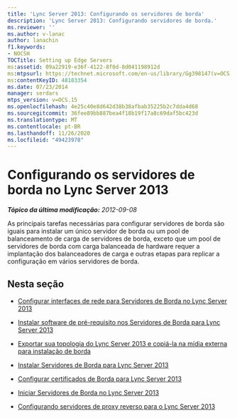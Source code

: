 ```yaml
---
title: 'Lync Server 2013: Configurando os servidores de borda'
description: 'Lync Server 2013: Configurando servidores de borda.'
ms.reviewer: ''
ms.author: v-lanac
author: lanachin
f1.keywords:
- NOCSH
TOCTitle: Setting up Edge Servers
ms:assetid: 09a22919-e36f-4122-8f0d-8d041198912d
ms:mtpsurl: https://technet.microsoft.com/en-us/library/Gg398147(v=OCS.15)
ms:contentKeyID: 48183354
ms.date: 07/23/2014
manager: serdars
mtps_version: v=OCS.15
ms.openlocfilehash: 4e25c40e8d642d38b38afbab35225b2c7dda4d68
ms.sourcegitcommit: 36fee89bb887bea4f18b19f17a8c69daf5bc423d
ms.translationtype: MT
ms.contentlocale: pt-BR
ms.lasthandoff: 11/26/2020
ms.locfileid: "49423978"
---
```

# <a name="setting-up-edge-servers-in-lync-server-2013"></a>Configurando os servidores de borda no Lync Server 2013

<div data-xmlns="http://www.w3.org/1999/xhtml">

<div class="topic" data-xmlns="http://www.w3.org/1999/xhtml" data-msxsl="urn:schemas-microsoft-com:xslt" data-cs="https://msdn.microsoft.com/">

<div data-asp="https://msdn2.microsoft.com/asp">



</div>

<div id="mainSection">

<div id="mainBody">

<span> </span>

_**Tópico da última modificação:** 2012-09-08_

As principais tarefas necessárias para configurar servidores de borda são iguais para instalar um único servidor de borda ou um pool de balanceamento de carga de servidores de borda, exceto que um pool de servidores de borda com carga balanceada de hardware requer a implantação dos balanceadores de carga e outras etapas para replicar a configuração em vários servidores de borda.

<div>

## <a name="in-this-section"></a>Nesta seção

  - [Configurar interfaces de rede para Servidores de Borda no Lync Server 2013](lync-server-2013-set-up-network-interfaces-for-edge-servers.md)

  - [Instalar software de pré-requisito nos Servidores de Borda para Lync Server 2013](lync-server-2013-install-prerequisite-software-on-edge-servers.md)

  - [Exportar sua topologia do Lync Server 2013 e copiá-la na mídia externa para instalação de borda](lync-server-2013-export-your-topology-and-copy-it-to-external-media-for-edge-installation.md)

  - [Instalar Servidores de Borda para Lync Server 2013](lync-server-2013-install-edge-servers.md)

  - [Configurar certificados de Borda para Lync Server 2013](lync-server-2013-set-up-edge-certificates.md)

  - [Iniciar Servidores de Borda no Lync Server 2013](lync-server-2013-start-edge-servers.md)

  - [Configurando servidores de proxy reverso para o Lync Server 2013](lync-server-2013-setting-up-reverse-proxy-servers.md)

</div>

</div>

<span> </span>

</div>

</div>

</div>

